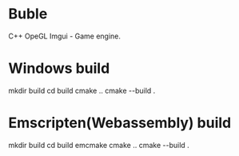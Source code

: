 # Buble
C++ OpeGL Imgui - Game engine.

# Windows build
mkdir build
cd build
cmake ..
cmake --build .

# Emscripten(Webassembly) build
mkdir build
cd build
emcmake cmake ..
cmake --build .
